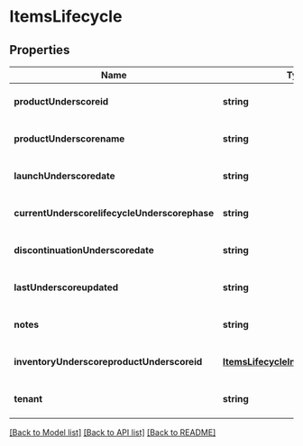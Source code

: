 # ItemsLifecycle

## Properties
Name | Type | Description | Notes
------------ | ------------- | ------------- | -------------
**productUnderscoreid** | **string** |  | [optional] [default to null]
**productUnderscorename** | **string** |  | [optional] [default to null]
**launchUnderscoredate** | **string** |  | [optional] [default to null]
**currentUnderscorelifecycleUnderscorephase** | **string** |  | [optional] [default to null]
**discontinuationUnderscoredate** | **string** |  | [optional] [default to null]
**lastUnderscoreupdated** | **string** |  | [optional] [default to null]
**notes** | **string** |  | [optional] [default to null]
**inventoryUnderscoreproductUnderscoreid** | [**ItemsLifecycleInventoryProductId**](ItemsLifecycleInventoryProductId.md) |  | [optional] [default to null]
**tenant** | **string** |  | [optional] [default to null]

[[Back to Model list]](../README.md#documentation-for-models) [[Back to API list]](../README.md#documentation-for-api-endpoints) [[Back to README]](../README.md)


